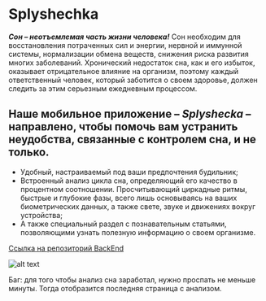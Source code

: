 # Splyshechka

***Сон – неотъемлемая часть жизни человека!*** Сон необходим для восстановления потраченных сил и энергии, нервной и иммунной системы, нормализации обмена веществ, снижения риска развития многих заболеваний. Хронический недостаток сна, как и его избыток, оказывает отрицательное влияние на организм, поэтому каждый ответственный человек, который заботится о своем здоровье, должен следить за этим серьезным ежедневным процессом.

## Наше мобильное приложение – _Splyshecka_ – направлено, чтобы помочь вам устранить неудобства, связанные с контролем сна, и не только.

-  Удобный, настраиваемый под ваши предпочтения будильник;
-  Встроенный анализ цикла сна, определяющий его качество в процентном соотношении. Просчитывающий циркадные ритмы, быстрые и глубокие фазы, всего лишь основываясь на ваших биометрических данных, а также свете, звуке и движениях вокруг устройства; 
-  А также специальный раздел с познавательным статьями, позволяющими узнать полезную информацию о своем организме.

[Ссылка на репозиторий BackEnd](https://github.com/Den0110/splyshechka_api) 

![alt text](https://drive.google.com/uc?export=view&id=1fCFrDWUwiCK6CVCQCrwWXthcldc-WYkC)

Баг: для того чтобы анализ сна заработал, нужно проспать не меньше минуты. Тогда отобразится последняя страница с анализом.
